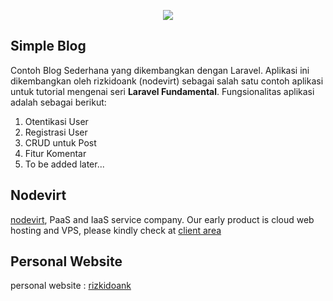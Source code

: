 <p align="center"><img src="https://laravel.com/assets/img/components/logo-laravel.svg"></p>

## Simple Blog
Contoh Blog Sederhana yang dikembangkan dengan Laravel. Aplikasi ini dikembangkan oleh rizkidoank (nodevirt) sebagai salah satu contoh aplikasi untuk tutorial mengenai seri **Laravel Fundamental**. Fungsionalitas aplikasi adalah sebagai berikut:
 1. Otentikasi User
 2. Registrasi User
 3. CRUD untuk Post
 4. Fitur Komentar
 5. To be added later...
 
## Nodevirt
[nodevirt](https://nodevirt.com), PaaS and IaaS service company. Our early product is cloud web hosting and VPS, please kindly check at [client area](https://client.nodevirt.com)

## Personal Website
personal website : [rizkidoank](https://rizkidoank.com)
